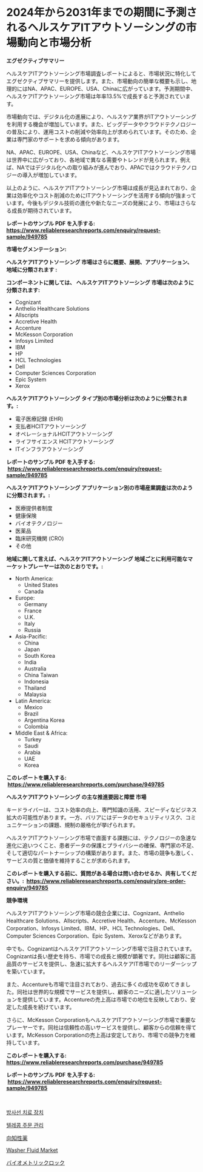 <p><h1>2024年から2031年までの期間に予測されるヘルスケアITアウトソーシングの市場動向と市場分析</h1></p><p><strong>エグゼクティブサマリー</strong></p>
<p><p>ヘルスケアITアウトソーシング市場調査レポートによると、市場状況に特化してエグゼクティブサマリーを提供します。また、市場動向の簡単な概要も示し、地理的にはNA、APAC、EUROPE、USA、Chinaに広がっています。予測期間中、ヘルスケアITアウトソーシング市場は年率13.5%で成長すると予測されています。</p><p>市場動向では、デジタル化の進展により、ヘルスケア業界がITアウトソーシングを利用する機会が増加しています。また、ビッグデータやクラウドテクノロジーの普及により、運用コストの削減や効率向上が求められています。そのため、企業は専門家のサポートを求める傾向があります。</p><p>NA、APAC、EUROPE、USA、Chinaなど、ヘルスケアITアウトソーシング市場は世界中に広がっており、各地域で異なる需要やトレンドが見られます。例えば、NAではデジタル化への取り組みが進んでおり、APACではクラウドテクノロジーの導入が増加しています。</p><p>以上のように、ヘルスケアITアウトソーシング市場は成長が見込まれており、企業は効率化やコスト削減のためにITアウトソーシングを活用する傾向が強まっています。今後もデジタル技術の進化や新たなニーズの発展により、市場はさらなる成長が期待されています。</p></p>
<p><strong>レポートのサンプル PDF を入手する: <a href="https://www.reliableresearchreports.com/enquiry/request-sample/949785">https://www.reliableresearchreports.com/enquiry/request-sample/949785</a></strong></p>
<p><strong>市場セグメンテーション:</strong></p>
<p><strong> ヘルスケアITアウトソーシング 市場はさらに概要、展開、アプリケーション、地域に分類されます :</strong></p>
<p><strong>コンポーネントに関しては、 ヘルスケアITアウトソーシング 市場は次のように分類されます: &nbsp;</strong></p>
<p><ul><li>Cognizant</li><li>Anthelio Healthcare Solutions</li><li>Allscripts</li><li>Accretive Health</li><li>Accenture</li><li>McKesson Corporation</li><li>Infosys Limited</li><li>IBM</li><li>HP</li><li>HCL Technologies</li><li>Dell</li><li>Computer Sciences Corporation</li><li>Epic System</li><li>Xerox</li></ul></p>
<p><strong> ヘルスケアITアウトソーシング タイプ別の市場分析は次のように分類されます。:</strong></p>
<p><ul><li>電子医療記録 (EHR)</li><li>支払者HCITアウトソーシング</li><li>オペレーショナルHCITアウトソーシング</li><li>ライフサイエンス HCITアウトソーシング</li><li>ITインフラアウトソーシング</li></ul></p>
<p><strong>レポートのサンプル PDF を入手する: &nbsp;<a href="https://www.reliableresearchreports.com/enquiry/request-sample/949785">https://www.reliableresearchreports.com/enquiry/request-sample/949785</a></strong></p>
<p><strong> ヘルスケアITアウトソーシング アプリケーション別の市場産業調査は次のように分類されます。:</strong></p>
<p><ul><li>医療提供者制度</li><li>健康保険</li><li>バイオテクノロジー</li><li>医薬品</li><li>臨床研究機関 (CRO)</li><li>その他</li></ul></p>
<p><strong>地域に関して言えば、ヘルスケアITアウトソーシング 地域ごとに利用可能なマーケットプレーヤーは次のとおりです。:</strong></p>
<p><ul>
    <li>
        North America:
        <ul>
            <li>United States</li>
            <li>Canada</li>
        </ul>
    </li>
    <li>
        Europe:
        <ul>
            <li>Germany</li>
            <li>France</li>
            <li>U.K.</li>
            <li>Italy</li>
            <li>Russia</li>
        </ul>
    </li>
    <li>
        Asia-Pacific:
        <ul>
            <li>China</li>
            <li>Japan</li>
            <li>South Korea</li>
            <li>India</li>
            <li>Australia</li>
            <li>China Taiwan</li>
            <li>Indonesia</li>
            <li>Thailand</li>
            <li>Malaysia</li>
        </ul>
    </li>
    <li>
        Latin America:
        <ul>
            <li>Mexico</li>
            <li>Brazil</li>
            <li>Argentina Korea</li>
            <li>Colombia</li>
        </ul>
    </li>
    <li>
        Middle East & Africa:
        <ul>
            <li>Turkey</li>
            <li>Saudi</li>
            <li>Arabia</li>
            <li>UAE</li>
            <li>Korea</li>
        </ul>
    </li>
    </ul></p>
<p><strong>このレポートを購入する: &nbsp;<a href="https://www.reliableresearchreports.com/purchase/949785">https://www.reliableresearchreports.com/purchase/949785</a></strong></p>
<p><strong>ヘルスケアITアウトソーシング の主な推進要因と障壁 市場</strong></p>
<p><p>キードライバーは、コスト効率の向上、専門知識の活用、スピーディなビジネス拡大の可能性があります。一方、バリアにはデータのセキュリティリスク、コミュニケーションの課題、規制の厳格化が挙げられます。</p><p>ヘルスケアITアウトソーシング市場で直面する課題には、テクノロジーの急速な進化に追いつくこと、患者データの保護とプライバシーの確保、専門家の不足、そして適切なパートナーシップの構築があります。また、市場の競争も激しく、サービスの質と価値を維持することが求められます。</p></p>
<p><strong>このレポートを購入する前に、質問がある場合は問い合わせるか、共有してください。:&nbsp; <a href="https://www.reliableresearchreports.com/enquiry/pre-order-enquiry/949785">https://www.reliableresearchreports.com/enquiry/pre-order-enquiry/949785</a></strong></p>
<p><strong>競争環境</strong></p>
<p><p>ヘルスケアITアウトソーシング市場の競合企業には、Cognizant、Anthelio Healthcare Solutions、Allscripts、Accretive Health、Accenture、McKesson Corporation、Infosys Limited、IBM、HP、HCL Technologies、Dell、Computer Sciences Corporation、Epic System、Xeroxなどがあります。</p><p>中でも、CognizantはヘルスケアITアウトソーシング市場で注目されています。Cognizantは長い歴史を持ち、市場での成長と規模が顕著です。同社は顧客に高品質のサービスを提供し、急速に拡大するヘルスケアIT市場でのリーダーシップを築いています。</p><p>また、Accentureも市場で注目されており、過去に多くの成功を収めてきました。同社は世界的な規模でサービスを提供し、顧客のニーズに適したソリューションを提供しています。Accentureの売上高は市場での地位を反映しており、安定した成長を続けています。</p><p>さらに、McKesson CorporationもヘルスケアITアウトソーシング市場で重要なプレーヤーです。同社は信頼性の高いサービスを提供し、顧客からの信頼を得ています。McKesson Corporationの売上高は安定しており、市場での競争力を維持しています。</p></p>
<p><strong>このレポートを購入する: &nbsp; <a href="https://www.reliableresearchreports.com/purchase/949785">https://www.reliableresearchreports.com/purchase/949785</a></strong></p>
<p><strong>レポートのサンプル PDF を入手する: &nbsp;<a href="https://www.reliableresearchreports.com/enquiry/request-sample/949785">https://www.reliableresearchreports.com/enquiry/request-sample/949785</a></strong><strong></strong></p>
<p>&nbsp;</p>
<p><p><a href="https://medium.com/@waynewood21/%EB%B0%A9%EC%82%AC%EC%84%A0-%EC%B9%98%EB%A3%8C-%EC%9E%A5%EC%B9%98-%EC%8B%9C%EC%9E%A5-%EC%A1%B0%EC%82%AC-%EB%B3%B4%EA%B3%A0%EC%84%9C-%EA%B7%B8-%EC%97%AD%EC%82%AC-%EB%B0%8F-2024%EB%85%84%EB%B6%80%ED%84%B0-2031%EB%85%84%EA%B9%8C%EC%A7%80%EC%9D%98-%EC%98%88%EC%B8%A1-fa584571e437">방사선 치료 장치</a></p><p><a href="https://github.com/vsap75a286l/Market-Research-Report-List-1/blob/main/63393038508.md">텔레콤 주문 관리</a></p><p><a href="https://github.com/joaejkdzgyljvo6/Market-Research-Report-List-1/blob/main/40547699321.md">向知性薬</a></p><p><a href="https://issuu.com/reportprime-2/docs/washer-fluid-market-size-2030.pptx">Washer Fluid Market</a></p><p><a href="https://medium.com/@saigekulas/%E3%83%90%E3%82%A4%E3%82%AA%E3%83%A1%E3%83%88%E3%83%AA%E3%82%AF%E3%82%B9%E3%83%AD%E3%83%83%E3%82%AF%E5%B8%82%E5%A0%B4%E3%81%AE%E5%B1%95%E6%9C%9B-%E6%A5%AD%E7%95%8C%E3%81%AE%E6%A6%82%E8%A6%81%E3%81%A8%E4%BA%88%E6%B8%AC-2024%E5%B9%B4%E3%81%8B%E3%82%892031%E5%B9%B4-7219c2f4e5d5">バイオメトリックロック</a></p></p>